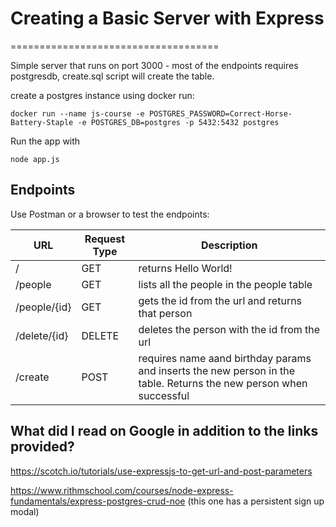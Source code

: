 
# Creating a Basic Server with Express

====================================

Simple server that runs on port 3000 - most of the endpoints requires postgresdb, create.sql script will create the table.

create a postgres instance using docker run:

`docker run --name js-course -e POSTGRES_PASSWORD=Correct-Horse-Battery-Staple -e POSTGRES_DB=postgres -p 5432:5432 postgres`

Run the app with

`node app.js`

## Endpoints

Use Postman or a browser to test the endpoints:

URL | Request Type | Description
--- | --- | --- |
/ | GET | returns Hello World!
/people | GET | lists all the people in the people table
/people/{id} | GET | gets the id from the url and returns that person
/delete/{id} | DELETE | deletes the person with the id from the url
/create | POST | requires name aand birthday params and inserts the new person in the table. Returns the new person when successful

## What did I read on Google in addition to the links provided?

https://scotch.io/tutorials/use-expressjs-to-get-url-and-post-parameters

https://www.rithmschool.com/courses/node-express-fundamentals/express-postgres-crud-noe (this one has a persistent sign up modal)